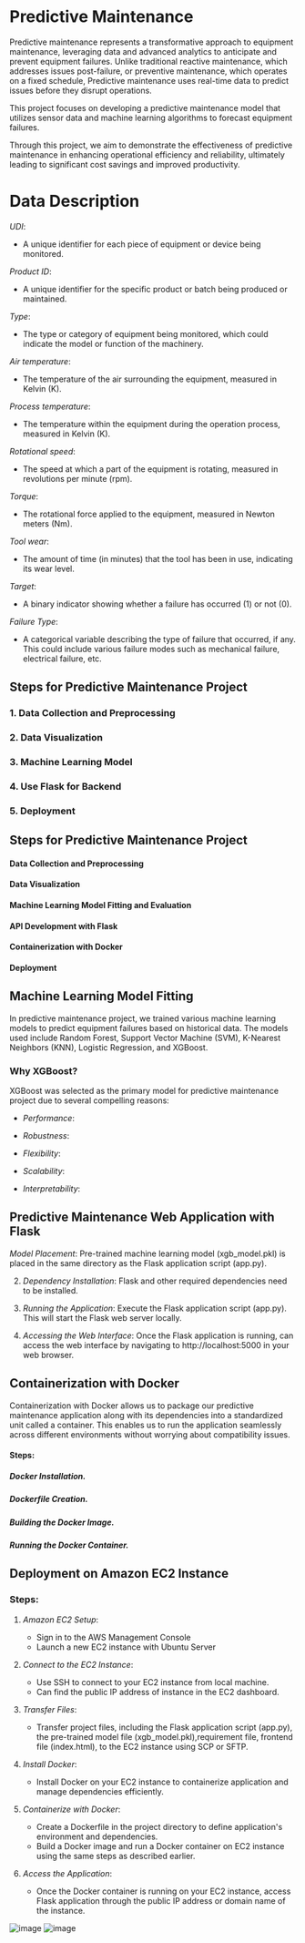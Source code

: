 # Predictive Maintenance

Predictive maintenance represents a transformative approach to equipment maintenance, leveraging data and advanced analytics to anticipate and prevent equipment failures. Unlike traditional reactive maintenance, which addresses issues post-failure, or preventive maintenance, which operates on a fixed schedule, Predictive maintenance uses real-time data to predict issues before they disrupt operations.

This project focuses on developing a predictive maintenance model that utilizes sensor data and machine learning algorithms to forecast equipment failures.

Through this project, we aim to demonstrate the effectiveness of predictive maintenance in enhancing operational efficiency and reliability, ultimately leading to significant cost savings and improved productivity.

# Data Description

*UDI*:
   - A unique identifier for each piece of equipment or device being monitored.

*Product ID*: 
   - A unique identifier for the specific product or batch being produced or maintained.

*Type*:
   - The type or category of equipment being monitored, which could indicate the model or function of the machinery.

*Air temperature*: 
   - The temperature of the air surrounding the equipment, measured in Kelvin (K).

*Process temperature*: 
   - The temperature within the equipment during the operation process, measured in Kelvin (K).

*Rotational speed*:
   - The speed at which a part of the equipment is rotating, measured in revolutions per minute (rpm).

*Torque*:  
   - The rotational force applied to the equipment, measured in Newton meters (Nm).

*Tool wear*:
   - The amount of time (in minutes) that the tool has been in use, indicating its wear level.

*Target*: 
   - A binary indicator showing whether a failure has occurred (1) or not (0).

*Failure Type*: 
- A categorical variable describing the type of failure that occurred, if any. This could include various failure modes such as mechanical failure, electrical failure, etc.


## Steps for Predictive Maintenance Project

### 1. Data Collection and Preprocessing

### 2. Data Visualization

### 3. Machine Learning Model

### 4. Use Flask for Backend

### 5. Deployment

## Steps for Predictive Maintenance Project

#### Data Collection and Preprocessing
#### Data Visualization
#### Machine Learning Model Fitting and Evaluation
#### API Development with Flask
#### Containerization with Docker
#### Deployment

## Machine Learning Model Fitting
In predictive maintenance project, we trained various machine learning models to predict equipment failures based on historical data. The models used include Random Forest, Support Vector Machine (SVM), K-Nearest Neighbors (KNN), Logistic Regression, and XGBoost.


### Why XGBoost?

XGBoost was selected as the primary model for predictive maintenance project due to several compelling reasons:

- *Performance*: 

- *Robustness*: 

- *Flexibility*: 

- *Scalability*: 

- *Interpretability*: 

## Predictive Maintenance Web Application with Flask

*Model Placement*: Pre-trained machine learning model (xgb_model.pkl) is placed in the same directory as the Flask application script (app.py).

2. *Dependency Installation*: Flask and other required dependencies need to be installed.

3. *Running the Application*: Execute the Flask application script (app.py). This will start the Flask web server locally.

4. *Accessing the Web Interface*: Once the Flask application is running, can access the web interface by navigating to http://localhost:5000 in your web browser. 

## Containerization with Docker
Containerization with Docker allows us to package our predictive maintenance application along with its dependencies into a standardized unit called a container. This enables us to run the application seamlessly across different environments without worrying about compatibility issues.

#### Steps:
##### Docker Installation.
##### Dockerfile Creation.
##### Building the Docker Image.
##### Running the Docker Container.


## Deployment on Amazon EC2 Instance

### Steps:

1. *Amazon EC2 Setup*: 
   - Sign in to the AWS Management Console 
   - Launch a new EC2 instance with  Ubuntu Server 

2. *Connect to the EC2 Instance*: 
   - Use SSH to connect to your EC2 instance from local machine.
   - Can find the public IP address of instance in the EC2 dashboard.

3. *Transfer Files*: 
   - Transfer project files, including the Flask application script (app.py), the pre-trained model file (xgb_model.pkl),requirement file, frontend file (index.html), to the EC2 instance using SCP or SFTP.

4. *Install Docker*: 
   - Install Docker on your EC2 instance to containerize application and manage dependencies efficiently.

5. *Containerize with Docker*: 
   - Create a Dockerfile in the project directory to define application's environment and dependencies.
   - Build a Docker image and run a Docker container on EC2 instance using the same steps as described earlier.

6. *Access the Application*: 
   - Once the Docker container is running on your EC2 instance, access Flask application through the public IP address or domain name of the instance.
     
![image](https://github.com/garvika40/Group_11_Predictive_maintenance/assets/157689132/f10676a0-6ff9-482d-bf00-5a0cadbb4643)
![image](https://github.com/garvika40/Group_11_Predictive_maintenance/assets/157689132/f10676a0-6ff9-482d-bf00-5a0cadbb4643)

